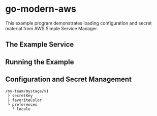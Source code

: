 # go-modern-aws

This example program demonstrates loading configuration and secret material from AWS Simple Service Manager.

## The Example Service

## Running the Example

## Configuration and Secret Management

```
/my-team/mystage/v1
 ├ secretKey
 ├ favoriteColor
 └ preferences
   └ locale
```


